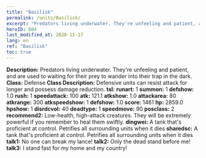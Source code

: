 ```yaml
---
title: "Basilisk"
permalink: /units/Basilisk/
excerpt: "Predators living underwater. They're unfeeling and patient, and are used to waiting for their prey to wander into their trap in the dark."
heroID: 804
last_modified_at: 2020-11-17
lang: en
ref: "Basilisk"
toc: true
---
```

 **Description:** Predators living underwater. They're unfeeling and patient, and are used to waiting for their prey to wander into their trap in the dark.
 **Class:** Defense
 **Class Description:** Defensive units can resist attack for longer and possess damage reduction.
 **tsl:** 
 **runart:** 1
 **summon:** 1
 **defshow:** 1.0
 **rush:** 1
 **speedattack:** 100
 **atk:** 121.1
 **atkshow:** 1.0
 **attackarea:** 80
 **atkrange:** 300
 **atkspeedshow:** 1
 **defshow:** 1.0
 **score:** 1461
 **hp:** 2859.0
 **hpshow:** 1
 **disrdcvol:** 40
 **deadtype:** 1
 **speedmove:** 90
 **posclass:** 2
 **recommend2:** Low-health, high-attack creatures. They will be extremely powerful if you remember to heal them swiftly.
 **dingwei:** A tank that's proficient at control. Petrifies all surrounding units when it dies
 **sharedsc:** A tank that's proficient at control. Petrifies all surrounding units when it dies
 **talk1:** No one can break my lance!
 **talk2:** Only the dead stand before me!
 **talk3:** I stand fast for my home and my country!
